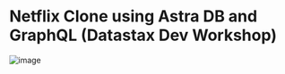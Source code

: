 <!--- STARTEXCLUDE --->
#  Netflix Clone using Astra DB and GraphQL (Datastax Dev Workshop)

<!--- ENDEXCLUDE --->

![image](./img/ui.png)
